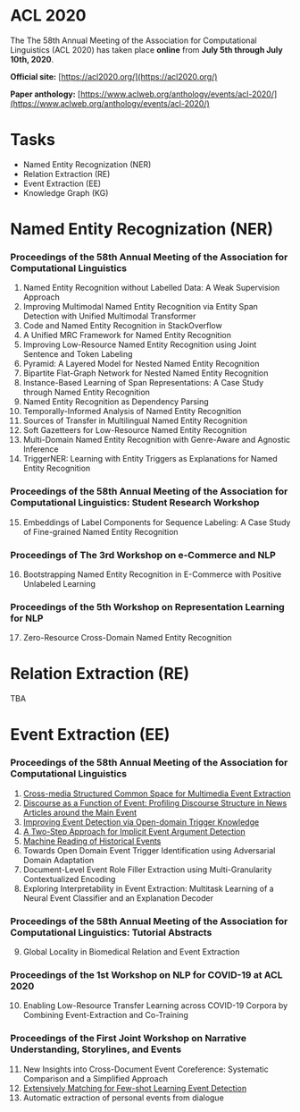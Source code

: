 # ACL 2020
The The 58th Annual Meeting of the Association for Computational Linguistics (ACL 2020) has taken place **online** from **July 5th through July 10th, 2020**.
  
**Official site:** [https://acl2020.org/](https://acl2020.org/) 
  
**Paper anthology:** [https://www.aclweb.org/anthology/events/acl-2020/](https://www.aclweb.org/anthology/events/acl-2020/)

# Tasks
- Named Entity Recognization (NER)
- Relation Extraction (RE)
- Event Extraction (EE)
- Knowledge Graph (KG)
# Named Entity Recognization (NER)
### Proceedings of the 58th Annual Meeting of the Association for Computational Linguistics
1. Named Entity Recognition without Labelled Data: A Weak Supervision Approach
2. Improving Multimodal Named Entity Recognition via Entity Span Detection with Unified Multimodal Transformer
3. Code and Named Entity Recognition in StackOverflow
4. A Unified MRC Framework for Named Entity Recognition
5. Improving Low-Resource Named Entity Recognition using Joint Sentence and Token Labeling
6. Pyramid: A Layered Model for Nested Named Entity Recognition
7. Bipartite Flat-Graph Network for Nested Named Entity Recognition
8. Instance-Based Learning of Span Representations: A Case Study through Named Entity Recognition
9. Named Entity Recognition as Dependency Parsing
10. Temporally-Informed Analysis of Named Entity Recognition
11. Sources of Transfer in Multilingual Named Entity Recognition
12. Soft Gazetteers for Low-Resource Named Entity Recognition
13. Multi-Domain Named Entity Recognition with Genre-Aware and Agnostic Inference
14. TriggerNER: Learning with Entity Triggers as Explanations for Named Entity Recognition

### Proceedings of the 58th Annual Meeting of the Association for Computational Linguistics: Student Research Workshop
15. Embeddings of Label Components for Sequence Labeling: A Case Study of Fine-grained Named Entity Recognition
### Proceedings of The 3rd Workshop on e-Commerce and NLP
16. Bootstrapping Named Entity Recognition in E-Commerce with Positive Unlabeled Learning
### Proceedings of the 5th Workshop on Representation Learning for NLP
17. Zero-Resource Cross-Domain Named Entity Recognition

# Relation Extraction (RE)
TBA
# Event Extraction (EE)
### Proceedings of the 58th Annual Meeting of the Association for Computational Linguistics
1. [Cross-media Structured Common Space for Multimedia Event Extraction](https://github.com/Clearailhc/KG-NLP-Papers/blob/main/ACL/2020/EE/1.%20Cross-media%20Structured%20Common%20Space%20for%20Multimedia%20Event%20Extraction.md)
2. [Discourse as a Function of Event: Profiling Discourse Structure in News Articles around the Main Event](https://github.com/Clearailhc/KG-NLP-Papers/blob/main/ACL/2020/EE/2.%20Discourse%20as%20a%20Function%20of%20Event_Profiling%20Discourse%20Structure%20in%20News%20Articles%20around%20the%20Main%20Event.md)
3. [Improving Event Detection via Open-domain Trigger Knowledge](https://github.com/Clearailhc/KG-NLP-Papers/blob/main/ACL/2020/EE/3.%20Improving%20Event%20Detection%20via%20Open-domain%20Trigger%20Knowledge.md)
4. [A Two-Step Approach for Implicit Event Argument Detection](https://github.com/Clearailhc/KG-NLP-Papers/blob/main/ACL/2020/EE/4.%20A%20Two-Step%20Approach%20for%20Implicit%20Event%20Argument%20Detection.md)
5. [Machine Reading of Historical Events](https://github.com/Clearailhc/KG-NLP-Papers/blob/main/ACL/2020/EE/5.%20Machine%20Reading%20of%20Historical%20Events.md)
6. Towards Open Domain Event Trigger Identification using Adversarial Domain Adaptation
7. Document-Level Event Role Filler Extraction using Multi-Granularity Contextualized Encoding
8. Exploring Interpretability in Event Extraction: Multitask Learning of a Neural Event Classifier and an Explanation Decoder
### Proceedings of the 58th Annual Meeting of the Association for Computational Linguistics: Tutorial Abstracts
9. Global Locality in Biomedical Relation and Event Extraction
### Proceedings of the 1st Workshop on NLP for COVID-19 at ACL 2020
10. Enabling Low-Resource Transfer Learning across COVID-19 Corpora by Combining Event-Extraction and Co-Training
### Proceedings of the First Joint Workshop on Narrative Understanding, Storylines, and Events
11. New Insights into Cross-Document Event Coreference: Systematic Comparison and a Simplified Approach
12. [Extensively Matching for Few-shot Learning Event Detection](https://github.com/Clearailhc/KG-NLP-Papers/blob/main/ACL/2020/EE/12.%20Extensively%20Matching%20for%20Few-shot%20Learning%20Event%20Detection.md)
13. Automatic extraction of personal events from dialogue

